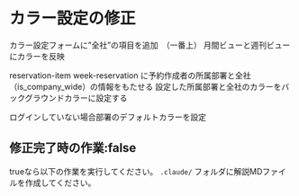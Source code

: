 # カラー設定の修正

カラー設定フォームに”全社”の項目を追加　（一番上）
月間ビューと週刊ビューにカラーを反映

reservation-item
week-reservation
に予約作成者の所属部署と全社（is_company_wide）の情報をもたせる
設定した所属部署と全社のカラーをバックグラウンドカラーに設定する

ログインしていない場合部署のデフォルトカラーを設定

## 修正完了時の作業:false
trueなら以下の作業を実行してください。
`.claude/` フォルダに解説MDファイルを作成してください。
